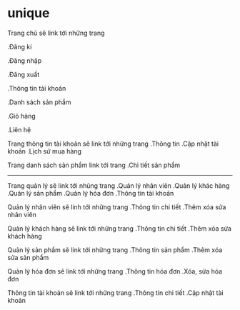 # unique
Trang chủ sẽ link tới những trang

  .Đăng kí
  
  .Đăng nhập
  
  .Đăng xuất
  
  .Thông tin tài khoản
  
  .Danh sách sản phẩm
  
  .Giỏ hàng
  
  .Liên hệ

Trang thông tin tài khoản sẽ link tới những trang
  .Thông tin
  .Cập nhật tài khoản
  .Lịch sử mua hàng
 
 Trang danh sách sản phẩm link tới trang
  .Chi tiết sản phẩm
  
----------------------------------------------------
Trang quản lý sẽ link tới nhũng trang
  .Quản lý nhân viên
  .Quản lý khác hàng
  .Quản lý sản phẩm
  .Quản lý hóa đơn
  .Thông tin tài khoản
  
  Quản lý nhân viên sẽ linh tới những trang
    .Thông tin chi tiết
    .Thêm xóa sửa nhân viên
  
  Quản lý khách hàng sẽ link tới những trang
    .Thông tin chi tiết
    .Thêm xóa sửa khách hàng
    
  Quản lý sản phẩm sẽ link tới những trang
    .Thông tin sản phẩm
    .Thêm xóa sửa sản phẩm
  
  Quản lý hóa đơn sẽ link tới những trang
    .Thông tin hóa đơn
    .Xóa, sửa hóa đơn
    
  Thông tin tài khoản sẽ link tới những trang
    .Thông tin chi tiết
    .Cập nhật tài khoản
